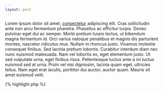 ```yaml
---
layout: post
---
```


Lorem ipsum dolor sit amet, <a href="">consectetur</a> adipiscing elit. Cras sollicitudin ante non arcu fermentum pharetra. Phasellus ac efficitur turpis. Donec pulvinar eget dui ac semper. Morbi pretium turpis lectus, ut bibendum magna fermentum id. Orci varius natoque penatibus et magnis dis parturient montes, nascetur ridiculus mus. Nullam in rhoncus justo. Vivamus molestie consequat finibus. Sed lacinia pretium lobortis. Curabitur interdum diam nec nunc euismod malesuada. Nam vel lobortis ex, eget elementum justo. Ut sed vulputate urna, eget finibus risus. Pellentesque luctus ante a mi luctus euismod sed at urna. Proin vel nisi dignissim, lacinia quam eget, ultricies tellus. Nam eget erat iaculis, porttitor dui auctor, auctor quam. Mauris sit amet euismod velit.

{% highlight php %}
<?php

namespace App

class Test {
    
}
{% endhighlight %}

Aliquam erat volutpat. Morbi vulputate porta leo, ac congue mauris interdum sed. Ut id est posuere, aliquet neque faucibus, mollis augue. Quisque iaculis dui gravida augue blandit tristique. Suspendisse euismod aliquet odio sed ultrices. Mauris scelerisque, orci non gravida porttitor, magna ante pharetra nunc, in fringilla ligula neque porttitor felis. Integer in mauris a tortor laoreet condimentum.

Quisque consequat faucibus tortor sed malesuada. Proin lorem erat, pharetra vitae justo vitae, pretium vestibulum lectus. Nullam vel nibh vitae turpis vulputate pharetra. Donec ac enim et lectus fermentum tempor. Aliquam interdum nec felis sed dignissim. Vivamus pellentesque enim in placerat vulputate. Curabitur felis eros, tristique nec mollis in, congue pellentesque sapien. Vivamus hendrerit justo et mauris viverra, in finibus quam dignissim. Nulla aliquet suscipit eros a fermentum. Curabitur quis eleifend massa. Morbi sit amet sodales nunc. Pellentesque consequat leo id diam lobortis, in accumsan ipsum fringilla. Curabitur libero enim, pharetra vitae dui quis, sagittis aliquet leo. Sed rhoncus enim et libero pretium, quis tristique odio sodales. Nullam in scelerisque lectus. Suspendisse tempor odio quis lobortis vulputate.

Maecenas et urna at orci sagittis eleifend. In quis nisl condimentum, vehicula ante et, tristique erat. Etiam egestas sapien nec eros elementum, eu blandit mauris feugiat. Suspendisse sagittis pharetra diam, non egestas augue auctor a. Maecenas a urna mauris. Praesent tristique neque ac eleifend accumsan. Quisque pretium blandit eros, at molestie diam porttitor vitae. Sed condimentum dui sed aliquet tristique. Quisque sagittis fermentum risus, vel dapibus mi sodales in. Nunc bibendum purus sed nulla varius, eget mattis tellus interdum. Phasellus a quam ut ex vestibulum pulvinar sed sit amet tortor.

Integer molestie ornare nisi vel luctus. Aenean rhoncus vestibulum purus pellentesque fringilla. Aenean vel lectus rhoncus, ullamcorper turpis in, malesuada lacus. Maecenas ut eleifend tortor, auctor molestie tellus. Suspendisse dictum justo eu quam egestas, at sagittis neque luctus. Mauris ultrices eget arcu fermentum volutpat. Nam sed ligula lacus. Curabitur vel lorem purus. Proin consectetur luctus posuere. Nullam tincidunt consectetur felis ac porttitor. Quisque accumsan tortor lacus, at pellentesque enim placerat eget.
